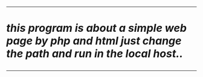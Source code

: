 <hr>
<h1><b><i>this program is about a simple web page by php and html just change the path and run in the local host..

<hr>

<!--
sample images
##![image](https://github.com/user-attachments/assets/c1ff2031-96b4-4eda-8e0d-5f451338be50)###
index.html

###//![image](https://github.com/user-attachments/assets/b2ef21e3-c1aa-4870-b1ac-226ccdf8c255)###
server.php

-->
